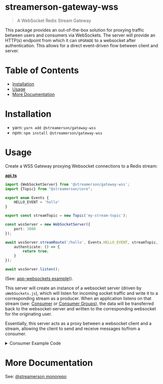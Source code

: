 # streamerson-gateway-wss

> A WebSocket Redis Stream Gateway

This package provides an out-of-the-box solution for proxying traffic between users and consumers via WebSockets.  The server will provide an HTTP(s) endpoint from which it can `UPGRADE` to a websocket after authentication.  This allows for a direct event-driven flow between client and server.

# Table of Contents

<!-- START doctoc generated TOC please keep comment here to allow auto update -->
<!-- DON'T EDIT THIS SECTION, INSTEAD RE-RUN doctoc TO UPDATE -->

- [Installation](#installation)
- [Usage](#usage)
- [More Documentation](#more-documentation)

<!-- END doctoc generated TOC please keep comment here to allow auto update -->

# Installation

- yarn: `yarn add @streamerson/gateway-wss`
- npm: `npm install @streamerson/gateway-wss`

# Usage

Create a WSS Gateway proxying Websocket connections to a Redis stream:

<!-- BEGIN-CODE: ../examples/app-websockets/api.ts -->
[**api.ts**](../examples/app-websockets/api.ts)
```typescript
import {WebSocketServer} from '@streamerson/gateway-wss';
import {Topic} from "@streamerson/core";

export enum Events {
    HELLO_EVENT = 'hello'
}

export const streamTopic = new Topic('my-stream-topic');

const wssServer = new WebSocketServer({
    port: 3000
});

await wssServer.streamRoute('/hello', Events.HELLO_EVENT, streamTopic, {
    authenticate: () => {
        return true;
    }
});

await wssServer.listen();
```
<!-- END-CODE: ../examples/app-websockets/api.ts -->

(See: [app-websockets example](../examples/app-websockets/README.md))).

This server will create an instance of a websocket server (driven by `uWebSockets.js`), which will listen for incoming socket traffic and write it to a corresponding stream as a producer.  When an application listens on that stream (see: [Consumer](../consumer/README.md) or [Consumer Groups](../consumer-group/README.md)), the data will be transferred back to the websocket-server and written to the corresponding websocket for the originating user.

Essentially, this server acts as a proxy between a websocket client and a stream, allowing the client to send and receive messages to/from a consumer.

<details>
    <summary>Consumer Example Code</summary>

<!-- BEGIN-CODE: ../examples/app-websockets/worker.ts -->
[**worker.ts**](../examples/app-websockets/worker.ts)
```typescript
import {StreamConsumer} from '@streamerson/consumer';
import {Events, streamTopic} from "./api";

const consumer = new StreamConsumer({
    eventMap: {
        [Events.HELLO_EVENT]: (e) => {
            return {
                world: 'I am a stream processor'
            };
        }
    },
    topic: streamTopic
});

await consumer.connectAndListen();
```
<!-- END-CODE: ../examples/app-websockets/worker.ts -->
</details>

# More Documentation

See: [@streamerson monorepo](https://github.com/oliver-io/streamerson)
